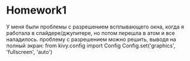 # Homework1

У меня были проблемы с разрешением всплывающего окна, когда я работала в спайдере/джупитере, но потом перешла в атом и все наладилось. проблему с разрешением можно решить, выводя на полный экран: 
from kivy.config import Config 
Config.set('graphics', 'fullscreen', 'auto')
